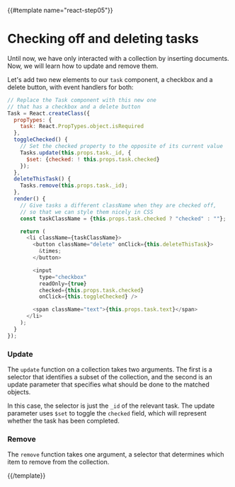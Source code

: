 {{#template name="react-step05"}}

# Checking off and deleting tasks

Until now, we have only interacted with a collection by inserting documents. Now, we will learn how to update and remove them.

Let's add two new elements to our `task` component, a checkbox and a delete button, with event handlers for both:

```js
// Replace the Task component with this new one
// that has a checkbox and a delete button
Task = React.createClass({
  propTypes: {
    task: React.PropTypes.object.isRequired
  },
  toggleChecked() {
    // Set the checked property to the opposite of its current value
    Tasks.update(this.props.task._id, {
      $set: {checked: ! this.props.task.checked}
    });
  },
  deleteThisTask() {
    Tasks.remove(this.props.task._id);
  },
  render() {
    // Give tasks a different className when they are checked off,
    // so that we can style them nicely in CSS
    const taskClassName = {this.props.task.checked ? "checked" : ""};

    return (
      <li className={taskClassName}>
        <button className="delete" onClick={this.deleteThisTask}>
          &times;
        </button>

        <input
          type="checkbox"
          readOnly={true}
          checked={this.props.task.checked}
          onClick={this.toggleChecked} />

        <span className="text">{this.props.task.text}</span>
      </li>
    );
  }
});
```

### Update

The `update` function on a collection takes two arguments. The first is a selector that identifies a subset of the collection, and the second is an update parameter that specifies what should be done to the matched objects.

In this case, the selector is just the `_id` of the relevant task. The update parameter uses `$set` to toggle the `checked` field, which will represent whether the task has been completed.

### Remove

The `remove` function takes one argument, a selector that determines which item to remove from the collection.

{{/template}}
